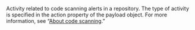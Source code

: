 Activity related to code scanning alerts in a repository. The type of activity is specified in the action property of the payload object. For more information, see “[About code scanning](/github/finding-security-vulnerabilities-and-errors-in-your-code/about-code-scanning).”
